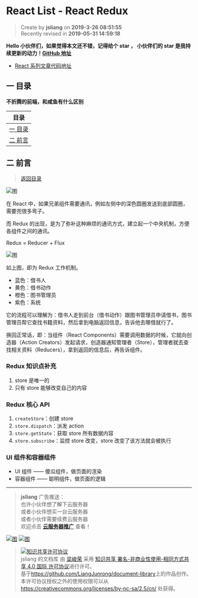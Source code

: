 React List - React Redux
===

> Create by **jsliang** on **2019-3-26 08:51:55**  
> Recently revised in **2019-05-31 14:59:18**

**Hello 小伙伴们，如果觉得本文还不错，记得给个 **star** ， 小伙伴们的 **star** 是我持续更新的动力！[GitHub 地址](https://github.com/LiangJunrong/document-library)**

* [React 系列文章代码地址](https://github.com/LiangJunrong/React)

## <a name="chapter-one" id="chapter-one">一 目录</a>

**不折腾的前端，和咸鱼有什么区别**

| 目录 |
| --- | 
| [一 目录](#chapter-one) | 
| <a name="catalog-chapter-two" id="catalog-chapter-two"></a>[二 前言](#chapter-two) |

## <a name="chapter-two" id="chapter-two">二 前言</a>

> [返回目录](#chapter-one)

![图](../../public-repertory/img/js-react-redux-1.png)

在 React 中，如果兄弟组件需要通讯，例如左侧中的深色圆圈发送到底部圆圈，需要兜很多弯子。

而 Redux 的出现，是为了弥补这种麻烦的通讯方式，建立起一个中央机制，方便各组件之间的通讯。

Redux = Reducer + Flux

![图](../../public-repertory/img/js-react-redux-2.png)

如上图，即为 Redux 工作机制。

* 蓝色：借书人
* 黄色：借书动作
* 橙色：图书管理员
* 紫色：系统

它的流程可以理解为：借书人走到前台（借书动作）跟图书管理员申请借书，图书管理员帮它查找书籍资料，然后拿到电脑返回信息，告诉他去哪借就行了。

换回正常话，即：当组件（React Components）需要调用数据的时候，它就向创造器（Action Creators）发起请求，创造器通知管理者（Store），管理者就去查找相关资料（Reducers），拿到返回的信息后，再告诉组件。

### Redux 知识点补充

1. store 是唯一的
2. 只有 store 能够改变自己的内容

### Redux 核心 API

1. `createStore`：创建 store
2. `store.dispatch`：派发 action
3. `store.getState`：获取 store 所有数据内容
4. `store.subscribe`：监控 store 改变，store 改变了该方法就会被执行

### UI 组件和容器组件

* UI 组件 —— 傻瓜组件，做页面的渲染
* 容器组件 —— 聪明组件，做页面的逻辑

---

> **jsliang** 广告推送：  
> 也许小伙伴想了解下云服务器  
> 或者小伙伴想买一台云服务器  
> 或者小伙伴需要续费云服务器  
> 欢迎点击 **[云服务器推广](https://github.com/LiangJunrong/document-library/blob/master/other-library/Monologue/%E7%A8%B3%E9%A3%9F%E8%89%B0%E9%9A%BE.md)** 查看！

[![图](../../public-repertory/img/z-small-seek-ali-3.jpg)](https://promotion.aliyun.com/ntms/act/qwbk.html?userCode=w7hismrh)
[![图](../../public-repertory/img/z-small-seek-tencent-2.jpg)](https://cloud.tencent.com/redirect.php?redirect=1014&cps_key=49f647c99fce1a9f0b4e1eeb1be484c9&from=console)

> <a rel="license" href="http://creativecommons.org/licenses/by-nc-sa/4.0/"><img alt="知识共享许可协议" style="border-width:0" src="https://i.creativecommons.org/l/by-nc-sa/4.0/88x31.png" /></a><br /><span xmlns:dct="http://purl.org/dc/terms/" property="dct:title">jsliang 的文档库</span> 由 <a xmlns:cc="http://creativecommons.org/ns#" href="https://github.com/LiangJunrong/document-library" property="cc:attributionName" rel="cc:attributionURL">梁峻荣</a> 采用 <a rel="license" href="http://creativecommons.org/licenses/by-nc-sa/4.0/">知识共享 署名-非商业性使用-相同方式共享 4.0 国际 许可协议</a>进行许可。<br />基于<a xmlns:dct="http://purl.org/dc/terms/" href="https://github.com/LiangJunrong/document-library" rel="dct:source">https://github.com/LiangJunrong/document-library</a>上的作品创作。<br />本许可协议授权之外的使用权限可以从 <a xmlns:cc="http://creativecommons.org/ns#" href="https://creativecommons.org/licenses/by-nc-sa/2.5/cn/" rel="cc:morePermissions">https://creativecommons.org/licenses/by-nc-sa/2.5/cn/</a> 处获得。